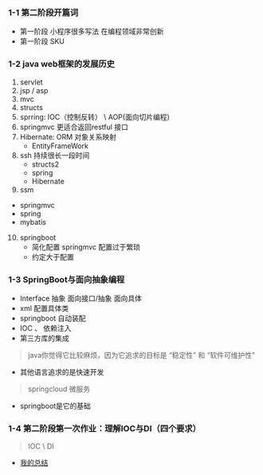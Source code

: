 ### 1-1 第二阶段开篇词

- 第一阶段 小程序很多写法 在编程领域非常创新
- 第一阶段 SKU

### 1-2 java web框架的发展历史

1. servlet
2. jsp / asp
3. mvc
4. structs 
5. sprring: IOC（控制反转） \ AOP(面向切片编程)
6. springmvc  更适合返回restful 接口
7. Hibernate: ORM 对象关系映射
   - EntityFrameWork
8. ssh 持续很长一段时间
    - structs2
    - spring
    - Hibernate
9.  ssm 
   - springmvc
   - spring
   - mybatis
10. springboot
    - 简化配置 springmvc 配置过于繁琐
    - 约定大于配置

### 1-3 SpringBoot与面向抽象编程

- Interface 抽象 面向接口/抽象 面向具体
- xml 配置具体类
- springboot 自动装配
- IOC 、 依赖注入
- 第三方库的集成


> java你觉得它比较麻烦，因为它追求的目标是 “稳定性” 和 “软件可维护性”

- 其他语言追求的是快速开发

> springcloud 微服务

- springboot是它的基础

### 1-4 第二阶段第一次作业：理解IOC与DI（四个要求）

> IOC \ DI

- [我的总结](https://sltrust.github.io/2019/06/09/Java-022-%E6%8E%A7%E5%88%B6%E5%8F%8D%E8%BD%AC%E5%92%8C%E4%BE%9D%E8%B5%96%E6%B3%A8%E5%85%A5/)


